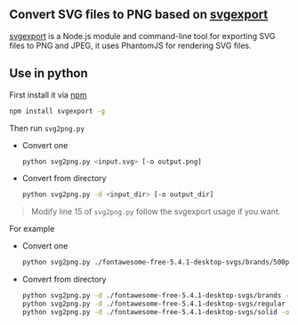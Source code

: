 ## Convert SVG files to PNG based on [svgexport][svgexport]

[svgexport][svgexport] is a Node.js module and command-line tool for exporting SVG files to PNG and JPEG, it uses PhantomJS for rendering SVG files.

## Use in python

First install it via [npm][npm]

```bash
npm install svgexport -g
```

Then run `svg2png.py`

- Convert one
    ```bash
    python svg2png.py <input.svg> [-o output.png]
    ```

- Convert from directory
    ```bash
    python svg2png.py -d <input_dir> [-o output_dir]
    ```

> Modify line 15 of `svg2png.py` follow the svgexport usage if you want.

For example

- Convert one
    ```bash
    python svg2png.py ./fontawesome-free-5.4.1-desktop-svgs/brands/500px.svg -o ./pngs/brands_32/500px.png
    ```

- Convert from directory
    ```bash
    python svg2png.py -d ./fontawesome-free-5.4.1-desktop-svgs/brands -o ./pngs/brands_32
    python svg2png.py -d ./fontawesome-free-5.4.1-desktop-svgs/regular -o ./pngs/regular_32
    python svg2png.py -d ./fontawesome-free-5.4.1-desktop-svgs/solid -o ./pngs/solid_32
    ```

[svgexport]: https://github.com/shakiba/svgexport
[npm]: https://www.npmjs.com/